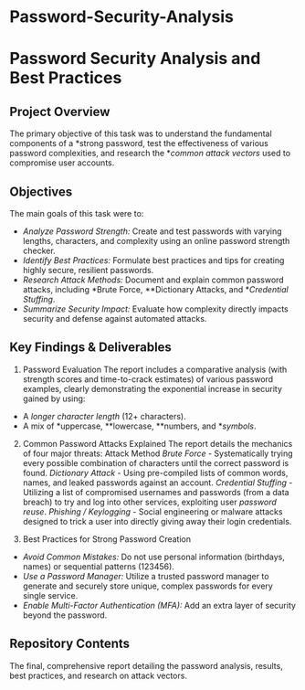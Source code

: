 # Password-Security-Analysis
# Password Security Analysis and Best Practices

## Project Overview
The primary objective of this task was to understand the fundamental components of a *strong password, test the effectiveness of various password complexities, and research the **common attack vectors* used to compromise user accounts.
## Objectives
The main goals of this task were to:

* *Analyze Password Strength:* Create and test passwords with varying lengths, characters, and complexity using an online password strength checker.
* *Identify Best Practices:* Formulate best practices and tips for creating highly secure, resilient passwords.
* *Research Attack Methods:* Document and explain common password attacks, including *Brute Force, **Dictionary Attacks, and **Credential Stuffing*.
* *Summarize Security Impact:* Evaluate how complexity directly impacts security and defense against automated attacks.

## Key Findings & Deliverables
1. Password Evaluation
The report includes a comparative analysis (with strength scores and time-to-crack estimates) of various password examples, clearly demonstrating the exponential increase in security gained by using:
* A *longer character length* (12+ characters).
* A mix of *uppercase, **lowercase, **numbers, and **symbols*.

2. Common Password Attacks Explained
The report details the mechanics of four major threats:
Attack Method 
 *Brute Force* - Systematically trying every possible combination of characters until the correct password is found. 
 *Dictionary Attack* - Using pre-compiled lists of common words, names, and leaked passwords against an account. 
 *Credential Stuffing* - Utilizing a list of compromised usernames and passwords (from a data breach) to try and log into other services, exploiting user *password reuse*. 
 *Phishing / Keylogging* - Social engineering or malware attacks designed to trick a user into directly giving away their login credentials. 

3. Best Practices for Strong Password Creation
 * *Avoid Common Mistakes:* Do not use personal information (birthdays, names) or sequential patterns (123456).
 * *Use a Password Manager:* Utilize a trusted password manager to generate and securely store unique, complex passwords for every single service.
 * *Enable Multi-Factor Authentication (MFA):* Add an extra layer of security beyond the password.

## Repository Contents
 The final, comprehensive report detailing the password analysis, results, best practices, and research on attack vectors.

